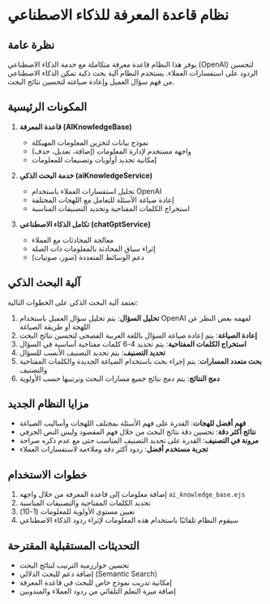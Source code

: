# نظام قاعدة المعرفة للذكاء الاصطناعي

## نظرة عامة

يوفر هذا النظام قاعدة معرفة متكاملة مع خدمة الذكاء الاصطناعي (OpenAI) لتحسين الردود على استفسارات العملاء. يستخدم النظام آلية بحث ذكية تمكن الذكاء الاصطناعي من فهم سؤال العميل وإعادة صياغته لتحسين نتائج البحث.

## المكونات الرئيسية

1. **قاعدة المعرفة (AIKnowledgeBase)**
   - نموذج بيانات لتخزين المعلومات المهيكلة
   - واجهة مستخدم لإدارة المعلومات (إضافة، تعديل، حذف)
   - إمكانية تحديد أولويات وتصنيفات للمعلومات

2. **خدمة البحث الذكي (aiKnowledgeService)**
   - تحليل استفسارات العملاء باستخدام OpenAI
   - إعادة صياغة الأسئلة للتعامل مع اللهجات المختلفة
   - استخراج الكلمات المفتاحية وتحديد التصنيفات المناسبة

3. **تكامل الذكاء الاصطناعي (chatGptService)**
   - معالجة المحادثات مع العملاء
   - إثراء سياق المحادثة بالمعلومات ذات الصلة
   - دعم الوسائط المتعددة (صور، صوتيات)

## آلية البحث الذكي

تعتمد آلية البحث الذكي على الخطوات التالية:

1. **تحليل السؤال**: يتم تحليل سؤال العميل باستخدام OpenAI لفهمه بغض النظر عن اللهجة أو طريقة الصياغة
2. **إعادة الصياغة**: يتم إعادة صياغة السؤال باللغة العربية الفصحى لتحسين نتائج البحث
3. **استخراج الكلمات المفتاحية**: يتم تحديد 4-6 كلمات مفتاحية أساسية في السؤال
4. **تحديد التصنيف**: يتم تحديد التصنيف الأنسب للسؤال
5. **بحث متعدد المسارات**: يتم إجراء بحث باستخدام الصياغة الجديدة والكلمات المفتاحية والتصنيف
6. **دمج النتائج**: يتم دمج نتائج جميع مسارات البحث وترتيبها حسب الأولوية

## مزايا النظام الجديد

- **فهم أفضل للهجات**: القدرة على فهم الأسئلة بمختلف اللهجات وأساليب الصياغة
- **نتائج أكثر دقة**: تحسين دقة نتائج البحث من خلال فهم المقصود وليس النص الحرفي
- **مرونة في التصنيف**: القدرة على تحديد التصنيف المناسب حتى مع عدم ذكره صراحة
- **تجربة مستخدم أفضل**: ردود أكثر دقة وملاءمة لاستفسارات العملاء

## خطوات الاستخدام

1. إضافة معلومات إلى قاعدة المعرفة من خلال واجهة `ai_knowledge_base.ejs`
2. تحديد الكلمات المفتاحية والتصنيفات المناسبة
3. تعيين مستوى الأولوية للمعلومات (1-10)
4. سيقوم النظام تلقائيًا باستخدام هذه المعلومات لإثراء ردود الذكاء الاصطناعي

## التحديثات المستقبلية المقترحة

- تحسين خوارزمية الترتيب لنتائج البحث
- إضافة دعم للبحث الدلالي (Semantic Search)
- إمكانية تدريب نموذج خاص للبحث في قاعدة المعرفة
- إضافة ميزة التعلم التلقائي من ردود العملاء والمندوبين